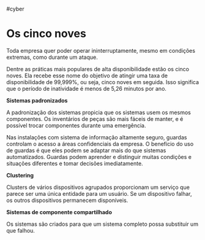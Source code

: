 #cyber
# Os cinco noves

Toda empresa quer poder operar ininterruptamente, mesmo em condições extremas, como durante um ataque.

Dentre as práticas mais populares de alta disponibilidade estão os cinco noves. Ela recebe esse nome do objetivo de atingir uma taxa de disponibilidade de 99,999%, ou seja, cinco noves em seguida. Isso significa que o período de inatividade é menos de 5,26 minutos por ano.

**Sistemas padronizados**

A padronização dos sistemas propicia que os sistemas usem os mesmos componentes. Os inventários de peças são mais fáceis de manter, e é possível trocar componentes durante uma emergência.

Nas instalações com sistema de informação altamente seguro, guardas controlam o acesso a áreas confidenciais da empresa. O benefício do uso de guardas é que eles podem se adaptar mais do que sistemas automatizados. Guardas podem aprender e distinguir muitas condições e situações diferentes e tomar decisões imediatamente.

**Clustering**

Clusters de vários dispositivos agrupados proporcionam um serviço que parece ser uma única entidade para um usuário. Se um dispositivo falhar, os outros dispositivos permanecem disponíveis.

**Sistemas de componente compartilhado**

Os sistemas são criados para que um sistema completo possa substituir um que falhou.









